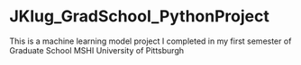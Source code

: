 # JKlug_GradSchool_PythonProject
This is a machine learning model project I completed in my first semester of Graduate School MSHI University of Pittsburgh

